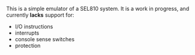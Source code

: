 This is a simple emulator of a SEL810 system.  It is a work in progress, and currently **lacks** support for:
* I/O instructions
* interrupts
* console sense switches
* protection
